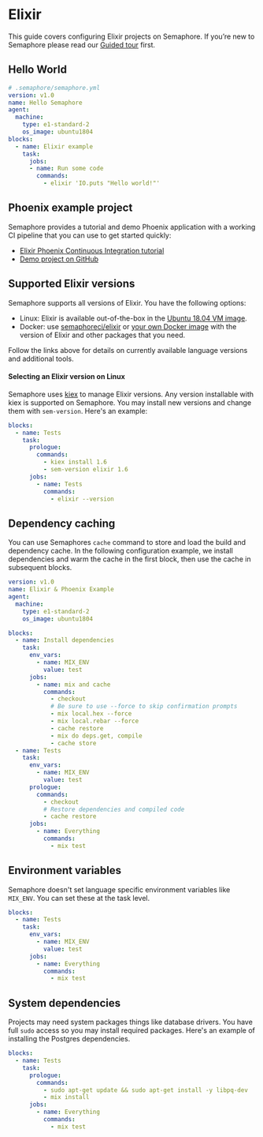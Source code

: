 # Elixir

This guide covers configuring Elixir projects on Semaphore.
If you’re new to Semaphore please read our
[Guided tour](https://docs.semaphoreci.com/guided-tour/getting-started/) first.


## Hello World

```yaml
# .semaphore/semaphore.yml
version: v1.0
name: Hello Semaphore
agent:
  machine:
    type: e1-standard-2
    os_image: ubuntu1804
blocks:
  - name: Elixir example
    task:
      jobs:
      - name: Run some code
        commands:
          - elixir 'IO.puts "Hello world!"'
```

## Phoenix example project

Semaphore provides a tutorial and demo Phoenix application with a working
CI pipeline that you can use to get started quickly:

- [Elixir Phoenix Continuous Integration tutorial][tutorial]
- [Demo project on GitHub][demo-project]

## Supported Elixir versions

Semaphore supports all versions of Elixir. You have the following options:

- Linux: Elixir is available out-of-the-box in the [Ubuntu 18.04 VM image][ubuntu-elixir].
- Docker: use [semaphoreci/elixir][elixir-docker-image] or
  [your own Docker image][docker-env] with the version of Elixir and other
  packages that you need.

Follow the links above for details on currently available language versions and
additional tools.

#### Selecting an Elixir version on Linux

Semaphore uses [kiex](https://github.com/taylor/kiex) to manage
Elixir versions. Any version installable with kiex is supported on
Semaphore. You may install new versions and change them with `sem-version`.
Here's an example:

``` yaml
blocks:
  - name: Tests
    task:
      prologue:
        commands:
          - kiex install 1.6
          - sem-version elixir 1.6
      jobs:
        - name: Tests
          commands:
            - elixir --version
```

## Dependency caching

You can use Semaphores `cache` command to store and load the build and
dependency cache. In the following configuration example, we install
dependencies and warm the cache in the first block, then use the cache
in subsequent blocks.

``` yaml
version: v1.0
name: Elixir & Phoenix Example
agent:
  machine:
    type: e1-standard-2
    os_image: ubuntu1804

blocks:
  - name: Install dependencies
    task:
      env_vars:
        - name: MIX_ENV
          value: test
      jobs:
        - name: mix and cache
          commands:
            - checkout
            # Be sure to use --force to skip confirmation prompts
            - mix local.hex --force
            - mix local.rebar --force
            - cache restore
            - mix do deps.get, compile
            - cache store
  - name: Tests
    task:
      env_vars:
        - name: MIX_ENV
          value: test
      prologue:
        commands:
          - checkout
          # Restore dependencies and compiled code
          - cache restore
      jobs:
        - name: Everything
          commands:
            - mix test
```

## Environment variables

Semaphore doesn't set language specific environment variables like
`MIX_ENV`. You can set these at the task level.

``` yaml
blocks:
  - name: Tests
    task:
      env_vars:
        - name: MIX_ENV
          value: test
      jobs:
        - name: Everything
          commands:
            - mix test
```

## System dependencies

Projects may need system packages things like database drivers. You
have full `sudo` access so you may install required packages. Here's
an example of installing the Postgres dependencies.

``` yaml
blocks:
  - name: Tests
    task:
      prologue:
        commands:
          - sudo apt-get update && sudo apt-get install -y libpq-dev
          - mix install
      jobs:
        - name: Everything
          commands:
            - mix test
```
[ubuntu-elixir]: https://docs.semaphoreci.com/ci-cd-environment/ubuntu-18.04-image/#erlang-and-elixir
[elixir-docker-image]: https://hub.docker.com/r/semaphoreci/elixir
[docker-env]: https://docs.semaphoreci.com/ci-cd-environment/custom-ci-cd-environment-with-docker/
[tutorial]: https://docs.semaphoreci.com/examples/elixir-phoenix-continuous-integration/
[demo-project]: https://github.com/semaphoreci-demos/semaphore-demo-elixir-phoenix
